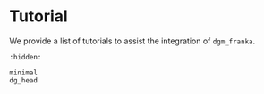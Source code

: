 # Tutorial

We provide a list of tutorials to assist the integration of `dgm_franka`.

```{toctree}
:hidden:

minimal
dg_head
```

